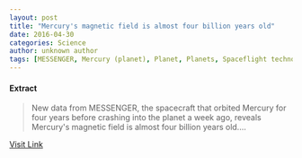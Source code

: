 ```yaml
---
layout: post
title: "Mercury's magnetic field is almost four billion years old"
date: 2016-04-30
categories: Science
author: unknown author
tags: [MESSENGER, Mercury (planet), Planet, Planets, Spaceflight technologies, Flight, Local Interstellar Cloud, Spacecraft, Astronautics, Outer space, Astronomy, Solar System, Space science, Spaceflight, Planetary science, Planets of the Solar System, Physical sciences, Bodies of the Solar System]
---
```





#### Extract
>New data from MESSENGER, the spacecraft that orbited Mercury for four years before crashing into the planet a week ago, reveals Mercury's magnetic field is almost four billion years old....



[Visit Link](http://feeds.sciencedaily.com/~r/sciencedaily/~3/doJM41Zrvxo/150507145200.htm)


